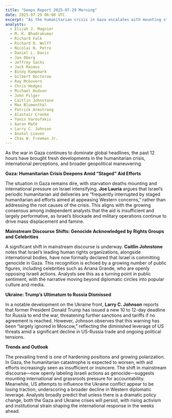 ```yaml
---
title: "Geops Report 2025-07-29 Morning"
date: 2025-07-29 06:00 UTC
excerpt: "As the humanitarian crisis in Gaza escalates with mounting starvation deaths and accusations of genocide gaining traction among human rights groups and celebrities, international pressure on Israel intensifies, signaling a pivotal shift in global discourse and highlighting the growing polarization in geopolitical dynamics."
analysts:
  - Elijah J. Magnier
  - M. K. Bhadrakumar
  - Richard Falk
  - Richard D. Wolff
  - Nicolai N. Petro
  - Daniel L. Davis
  - Jan Oberg
  - Jeffrey Sachs
  - Jack Rasmus
  - Binoy Kampmark
  - Gilbert Doctorow
  - Ray McGovern
  - Chris Hedges
  - Michael Hudson
  - John Pilger
  - Caitlin Johnstone
  - Max Blumenthal
  - Patrick Armstrong
  - Alastair Crooke
  - Yanis Varoufakis
  - Aaron Maté
  - Larry C. Johnson
  - Anatol Lieven
  - Chas W. Freeman Jr.
---
```


As the war in Gaza continues to dominate global headlines, the past 12 hours have brought fresh developments in the humanitarian crisis, international perceptions, and broader geopolitical maneuvering.

**Gaza: Humanitarian Crisis Deepens Amid “Staged” Aid Efforts**

The situation in Gaza remains dire, with starvation deaths mounting and international pressure on Israel intensifying. **Joe Lauria** argues that Israel’s periodic humanitarian aid deliveries are “frequently interrupted by staged humanitarian aid efforts aimed at appeasing Western concerns,” rather than addressing the root causes of the crisis. This aligns with the growing consensus among independent analysts that the aid is insufficient and largely performative, as Israel’s blockade and military operations continue to drive mass displacement and famine.

**Mainstream Discourse Shifts: Genocide Acknowledged by Rights Groups and Celebrities**

A significant shift in mainstream discourse is underway. **Caitlin Johnstone** notes that Israel’s leading human rights organizations, alongside international bodies, have now formally declared that Israel is committing genocide in Gaza. This recognition is echoed by a growing number of public figures, including celebrities such as Ariana Grande, who are openly opposing Israeli actions. Analysts see this as a turning point in public sentiment, with the narrative moving beyond diplomatic circles into popular culture and media.

**Ukraine: Trump’s Ultimatum to Russia Dismissed**

In a notable development on the Ukraine front, **Larry C. Johnson** reports that former President Donald Trump has issued a new 10 to 12-day deadline for Russia to end the war, threatening further sanctions and tariffs if no agreement is reached. However, Johnson observes that this warning has been “largely ignored in Moscow,” reflecting the diminished leverage of US threats amid a significant decline in US-Russia trade and ongoing political tensions.

**Trends and Outlook**

The prevailing trend is one of hardening positions and growing polarization. In Gaza, the humanitarian catastrophe is expected to worsen, with aid efforts increasingly seen as insufficient or insincere. The shift in mainstream discourse—now openly labeling Israeli actions as genocide—suggests mounting international and grassroots pressure for accountability. Meanwhile, US attempts to influence the Ukraine conflict appear to be losing traction, underscoring a broader decline in Western diplomatic leverage. Analysts broadly predict that unless there is a dramatic policy change, both the Gaza and Ukraine crises will persist, with rising activism and institutional strain shaping the international response in the weeks ahead.
